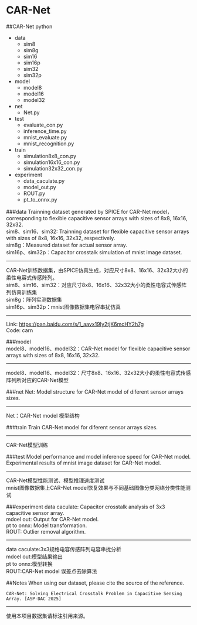 # CAR-Net

##CAR-Net python
- data
	- sim8
	- sim8g
	- sim16
	- sim16p
	- sim32
	- sim32p
- model
	- model8
	- model16
	- model32
- net
	- Net.py
- test
	- evaluate_con.py
	- inference_time.py
	- mnist_evaluate.py
	- mnist_recognition.py
- train
	- simulation8x8_con.py
	- simulation16x16_con.py
	- simulation32x32_con.py
- experiment
	- data_caculate.py
	- model_out.py
	- ROUT.py
	- pt_to_onnx.py

###data
Trainning dataset generated by SPICE for CAR-Net model，corresponding to flexible capacitive sensor arrays with sizes of 8x8, 16x16, 32x32.  
sim8、sim16、sim32: Trainning dataset for flexible capacitive sensor arrays with sizes of 8x8, 16x16, 32x32, respectively.  
sim8g：Measured dataset for actual sensor array.  
sim16p、sim32p：Capacitor crosstalk simulation of mnist image dataset.  

----------

CAR-Net训练数据集，由SPICE仿真生成，对应尺寸8x8、16x16、32x32大小的柔性电容式传感阵列。  
sim8、sim16、sim32：对应尺寸8x8、16x16、32x32大小的柔性电容式传感阵列仿真训练集  
sim8g：阵列实测数据集  
sim16p、sim32p：mnist图像数据集电容串扰仿真  

----------

Link: [https://pan.baidu.com/s/1_aavx19Iy2tjK6mcHY2h7g ](https://pan.baidu.com/s/1_aavx19Iy2tjK6mcHY2h7g )  
Code: carn  

###model  
model8、model16、model32：CAR-Net model for flexible capacitive sensor arrays with sizes of 8x8, 16x16, 32x32.  

----------

model8、model16、model32：尺寸8x8、16x16、32x32大小的柔性电容式传感阵列所对应的CAR-Net模型

###net
Net: Model structure for CAR-Net model of diferent sensor arrays sizes.

----------

Net：CAR-Net model 模型结构

###train
Train CAR-Net model for diferent sensor arrays sizes.

----------

CAR-Net模型训练

###test
Model performance and model inference speed for CAR-Net model.  
Experimental results of mnist image dataset for CAR-Net model.

----------

CAR-Net模型性能测试、模型推理速度测试  
mnist图像数据集上CAR-Net model恢复效果与不同基础图像分类网络分类性能测试

###experiment
data caculate: Capacitor crosstalk analysis of 3x3 capacitive sensor array.  
mdoel out: Output for CAR-Net model.    
pt to onnx: Model transformation.  
ROUT: Outlier removal algorithm.  

----------

data caculate:3x3规格电容传感阵列电容串扰分析  
mdoel out:模型结果输出  
pt to onnx:模型转换  
ROUT:CAR-Net model 误差点去除算法  


##Notes
When using our dataset, please cite the source of the reference.  

    CAR-Net: Solving Electrical Crosstalk Problem in Capacitive Sensing Array. [ASP-DAC 2025]

----------
  
使用本项目数据集请标注引用来源。